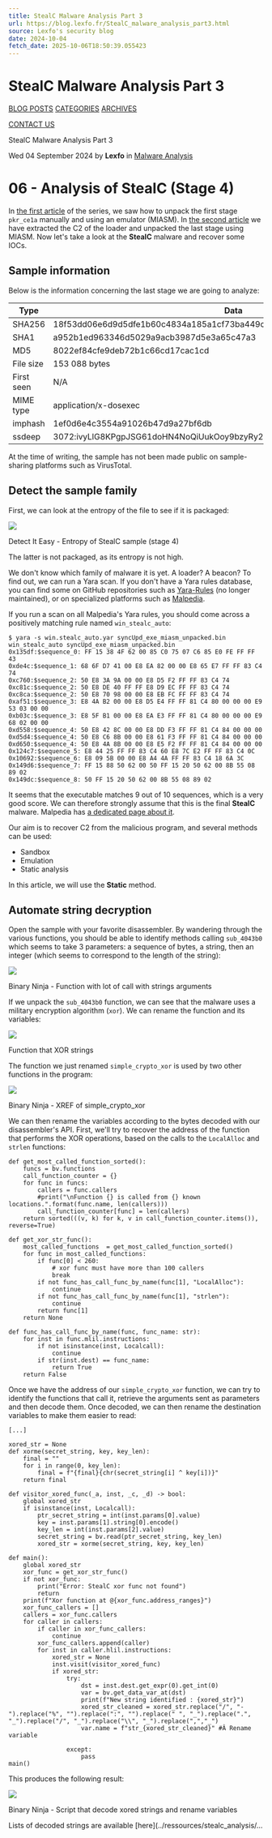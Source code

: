 ```yaml
---
title: StealC Malware Analysis Part 3
url: https://blog.lexfo.fr/StealC_malware_analysis_part3.html
source: Lexfo's security blog
date: 2024-10-04
fetch_date: 2025-10-06T18:50:39.055423
---
```


# StealC Malware Analysis Part 3

[BLOG POSTS](/index.html) [CATEGORIES](/categories.html) [ARCHIVES](/archives.html)

[CONTACT US](https://lexfo.fr/contact/)

StealC Malware Analysis Part 3

Wed 04 September 2024 by **Lexfo** in [Malware Analysis](category/malware-analysis.html)

# 06 - Analysis of StealC (Stage 4)

In [the first article](./StealC_malware_analysis_part1.html) of the series, we saw how to unpack the first stage `pkr_ce1a` manually and using an emulator (MIASM). In [the second article](./StealC_malware_analysis_part2.html) we have extracted the C2 of the loader and unpacked the last stage using MIASM. Now let's take a look at the **StealC** malware and recover some IOCs.

## Sample information

Below is the information concerning the last stage we are going to analyze:

| Type | Data |
| --- | --- |
| SHA256 | 18f53dd06e6d9d5dfe1b60c4834a185a1cf73ba449c349b6b43c753753256f62 |
| SHA1 | a952b1ed963346d5029a9acb3987d5e3a65c47a3 |
| MD5 | 8022ef84cfe9deb72b1c66cd17cac1cd |
| File size | 153 088 bytes |
| First seen | N/A |
| MIME type | application/x-dosexec |
| imphash | 1ef0d6e4c3554a91026b47d9a27bf6db |
| ssdeep | 3072:ivyLlG8KPgpJSG61doHN4NoQiUukOoy9bzyRy2GxhGJuU:ivyhJryZoIohvkOpt+M2GzAu |

At the time of writing, the sample has not been made public on sample-sharing platforms such as VirusTotal.

## Detect the sample family

First, we can look at the entropy of the file to see if it is packaged:

![](../images/stealc_analysis/detect_it_easy_entropy_stage4_stealc.png)

Detect It Easy - Entropy of StealC sample (stage 4)

The latter is not packaged, as its entropy is not high.

We don't know which family of malware it is yet. A loader? A beacon? To find out, we can run a Yara scan. If you don't have a Yara rules database, you can find some on GitHub repositories such as [Yara-Rules](https://github.com/Yara-Rules/rules) (no longer maintained), or on specialized platforms such as [Malpedia](https://malpedia.caad.fkie.fraunhofer.de/).

If you run a scan on all Malpedia's Yara rules, you should come across a positively matching rule named `win_stealc_auto`:

```
$ yara -s win.stealc_auto.yar syncUpd_exe_miasm_unpacked.bin
win_stealc_auto syncUpd_exe_miasm_unpacked.bin
0x135df:$sequence_0: FF 15 38 4F 62 00 85 C0 75 07 C6 85 E0 FE FF FF 43
0xde4c:$sequence_1: 68 6F D7 41 00 E8 EA 82 00 00 E8 65 E7 FF FF 83 C4 74
0xc760:$sequence_2: 50 E8 3A 9A 00 00 E8 D5 F2 FF FF 83 C4 74
0xc81c:$sequence_2: 50 E8 DE 40 FF FF E8 D9 EC FF FF 83 C4 74
0xc8ca:$sequence_2: 50 E8 70 98 00 00 E8 EB FC FF FF 83 C4 74
0xaf51:$sequence_3: E8 4A B2 00 00 E8 D5 E4 FF FF 81 C4 80 00 00 00 E9 53 03 00 00
0xb03c:$sequence_3: E8 5F B1 00 00 E8 EA E3 FF FF 81 C4 80 00 00 00 E9 68 02 00 00
0xd558:$sequence_4: 50 E8 42 8C 00 00 E8 DD F3 FF FF 81 C4 84 00 00 00
0xd5d4:$sequence_4: 50 E8 C6 8B 00 00 E8 61 F3 FF FF 81 C4 84 00 00 00
0xd650:$sequence_4: 50 E8 4A 8B 00 00 E8 E5 F2 FF FF 81 C4 84 00 00 00
0x124c7:$sequence_5: E8 44 25 FF FF 83 C4 60 E8 7C E2 FF FF 83 C4 0C
0x10692:$sequence_6: E8 09 5B 00 00 E8 A4 4A FF FF 83 C4 18 6A 3C
0x149d6:$sequence_7: FF 15 88 50 62 00 50 FF 15 20 50 62 00 8B 55 08 89 02
0x149dc:$sequence_8: 50 FF 15 20 50 62 00 8B 55 08 89 02
```

It seems that the executable matches 9 out of 10 sequences, which is a very good score. We can therefore strongly assume that this is the final **StealC** malware. Malpedia has [a dedicated page about it](https://malpedia.caad.fkie.fraunhofer.de/details/win.stealc).

Our aim is to recover C2 from the malicious program, and several methods can be used:

* Sandbox
* Emulation
* Static analysis

In this article, we will use the **Static** method.

## Automate string decryption

Open the sample with your favorite disassembler. By wandering through the various functions, you should be able to identify methods calling `sub_4043b0` which seems to take 3 parameters: a sequence of bytes, a string, then an integer (which seems to correspond to the length of the string):

![](../images/stealc_analysis/binary_ninja_stage4_func_call_decode_str.png)

Binary Ninja - Function with lot of call with strings arguments

If we unpack the `sub_4043b0` function, we can see that the malware uses a military encryption algorithm (`xor`). We can rename the function and its variables:

![](../images/stealc_analysis/binary_ninja_xor_str_func.png)

Function that XOR strings

The function we just renamed `simple_crypto_xor` is used by two other functions in the program:

![](../images/stealc_analysis/binary_ninja_xref_func_xor_str.png)

Binary Ninja - XREF of simple\_crypto\_xor

We can then rename the variables according to the bytes decoded with our disassembler's API. First, we'll try to recover the address of the function that performs the XOR operations, based on the calls to the `LocalAlloc` and `strlen` functions:

```
def get_most_called_function_sorted():
    funcs = bv.functions
    call_function_counter = {}
    for func in funcs:
        callers = func.callers
        #print("\nFunction {} is called from {} known locations.".format(func.name, len(callers)))
        call_function_counter[func] = len(callers)
    return sorted(((v, k) for k, v in call_function_counter.items()), reverse=True)

def get_xor_str_func():
    most_called_functions  = get_most_called_function_sorted()
    for func in most_called_functions:
        if func[0] < 260:
            # xor func must have more than 100 callers
            break
        if not func_has_call_func_by_name(func[1], "LocalAlloc"):
            continue
        if not func_has_call_func_by_name(func[1], "strlen"):
            continue
        return func[1]
    return None

def func_has_call_func_by_name(func, func_name: str):
    for inst in func.mlil.instructions:
        if not isinstance(inst, Localcall):
            continue
        if str(inst.dest) == func_name:
            return True
    return False
```

Once we have the address of our `simple_crypto_xor` function, we can try to identify the functions that call it, retrieve the arguments sent as parameters and then decode them. Once decoded, we can then rename the destination variables to make them easier to read:

```
[...]

xored_str = None
def xorme(secret_string, key, key_len):
    final = ""
    for i in range(0, key_len):
        final = f"{final}{chr(secret_string[i] ^ key[i])}"
    return final

def visitor_xored_func(_a, inst, _c, _d) -> bool:
    global xored_str
    if isinstance(inst, Localcall):
        ptr_secret_string = int(inst.params[0].value)
        key = inst.params[1].string[0].encode()
        key_len = int(inst.params[2].value)
        secret_string = bv.read(ptr_secret_string, key_len)
        xored_str = xorme(secret_string, key, key_len)

def main():
    global xored_str
    xor_func = get_xor_str_func()
    if not xor_func:
        print("Error: StealC xor func not found")
        return
    print(f"Xor function at @{xor_func.address_ranges}")
    xor_func_callers = []
    callers = xor_func.callers
    for caller in callers:
        if caller in xor_func_callers:
            continue
        xor_func_callers.append(caller)
        for inst in caller.hlil.instructions:
            xored_str = None
            inst.visit(visitor_xored_func)
            if xored_str:
                try:
                    dst = inst.dest.get_expr(0).get_int(0)
                    var = bv.get_data_var_at(dst)
                    print(f"New string identified : {xored_str}")
                    xored_str_cleaned = xored_str.replace("/", "-").replace("%", "").replace(":", "").replace(" ", "_").replace(".", "_").replace("/", "_").replace("\\", "_").replace(",","_")
                    var.name = f"str_{xored_str_cleaned}" #Â Rename variable

                except:
                    pass
main()
```

This produces the following result:

![](../images/stealc_analysis/run_binary_ninja_script_decode_str.png)

Binary Ninja - Script that decode xored strings and rename variables

Lists of decoded strings are available [here](../ressources/stealc_analysis/...